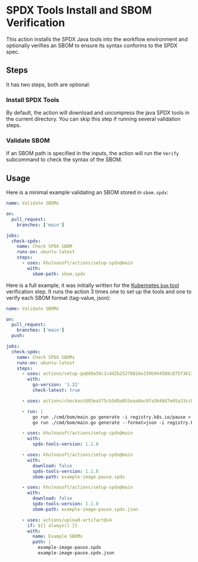 # SPDX Tools Install and SBOM Verification

This action installs the SPDX Java tools into the workflow
environment and optionally verifies an SBOM to ensure its
syntax conforms to the SPDX spec.

## Steps

It has two steps, both are optional:

### Install SPDX Tools

By default, the action will download and uncompress the java SPDX
tools in the current directory. You can skip this step if running
several validation steps.

### Validate SBOM

If an SBOM path is specified in the inputs, the action will run
the `Verify` subcommand to check the syntax of the SBOM.

## Usage

Here is a minimal example validating an SBOM stored in `sbom.spdx`:

```yaml
name: Validate SBOMs

on:
  pull_request:
    branches: ['main']

jobs:
  check-spdx:
    name: Check SPDX SBOM
    runs-on: ubuntu-latest
    steps:
      - uses: khulnasoft/actions/setup-spdx@main
        with:
          sbom-path: sbom.spdx
```

Here is a full example, it was initially written for the
[Kubernetes `bom` tool](https://github.com/kubernetes-sigs/bom)
verification step. It runs the action 3 times one to set up
the tools and one to verify each SBOM format (tag-value, json):

```yaml
name: Validate SBOMs

on:
  pull_request:
    branches: ['main']
  push:

jobs:
  check-spdx:
    name: Check SPDX SBOMs
    runs-on: ubuntu-latest
    steps:
      - uses: actions/setup-go@d0a58c1c4d2b25278816e339b944508c875f3613 # v3.4.0
        with:
          go-version: '1.22'
          check-latest: true

      - uses: actions/checkout@93ea575cb5d8a053eaa0ac8fa3b40d7e05a33cc8 # v3.1.0

      - run: |
          go run ./cmd/bom/main.go generate -i registry.k8s.io/pause > example-image-pause.spdx
          go run ./cmd/bom/main.go generate --format=json -i registry.k8s.io/pause > example-image-pause.spdx.json

      - uses: khulnasoft/actions/setup-spdx@main
        with:
          spdx-tools-version: 1.1.8

      - uses: khulnasoft/actions/setup-spdx@main
        with:
          download: false
          spdx-tools-version: 1.1.8
          sbom-path: example-image-pause.spdx

      - uses: khulnasoft/actions/setup-spdx@main
        with:
          download: false
          spdx-tools-version: 1.1.8
          sbom-path: example-image-pause.spdx.json

      - uses: actions/upload-artifact@v4
        if: ${{ always() }}
        with:
          name: Example SBOMs
          path: |
            example-image-pause.spdx
            example-image-pause.spdx.json
```

